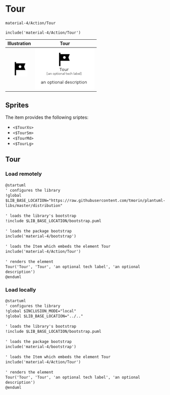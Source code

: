 # Tour


```text
material-4/Action/Tour
```

```text
include('material-4/Action/Tour')
```



| Illustration | Tour |
| :---: | :---: |
| ![illustration for Illustration](../../material-4/Action/Tour.png) | ![illustration for Tour](../../material-4/Action/Tour.Local.png) |



## Sprites
The item provides the following sriptes:

- `<$TourXs>`
- `<$TourSm>`
- `<$TourMd>`
- `<$TourLg>`





## Tour

### Load remotely
```plantuml
@startuml
' configures the library
!global $LIB_BASE_LOCATION="https://raw.githubusercontent.com/tmorin/plantuml-libs/master/distribution"

' loads the library's bootstrap
!include $LIB_BASE_LOCATION/bootstrap.puml

' loads the package bootstrap
include('material-4/bootstrap')

' loads the Item which embeds the element Tour
include('material-4/Action/Tour')

' renders the element
Tour('Tour', 'Tour', 'an optional tech label', 'an optional description')
@enduml
```

### Load locally
```plantuml
@startuml
' configures the library
!global $INCLUSION_MODE="local"
!global $LIB_BASE_LOCATION="../.."

' loads the library's bootstrap
!include $LIB_BASE_LOCATION/bootstrap.puml

' loads the package bootstrap
include('material-4/bootstrap')

' loads the Item which embeds the element Tour
include('material-4/Action/Tour')

' renders the element
Tour('Tour', 'Tour', 'an optional tech label', 'an optional description')
@enduml
```

